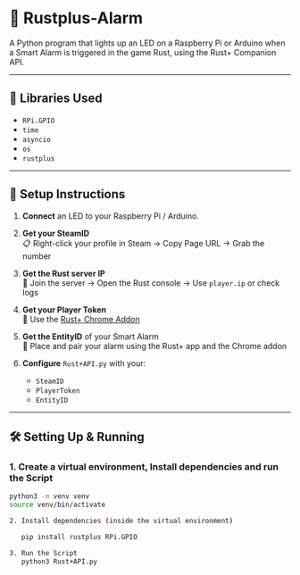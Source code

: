 # 🚨 Rustplus-Alarm

A Python program that lights up an LED on a Raspberry Pi or Arduino when a Smart Alarm is triggered in the game Rust, using the Rust+ Companion API.

---

## 🧰 Libraries Used

- `RPi.GPIO`
- `time`
- `asyncio`
- `os`
- `rustplus`

---

## 🔧 Setup Instructions

1. **Connect** an LED to your Raspberry Pi / Arduino.

2. **Get your SteamID**  
   📋 Right-click your profile in Steam → Copy Page URL → Grab the number

3. **Get the Rust server IP**  
   📡 Join the server → Open the Rust console → Use `player.ip` or check logs

4. **Get your Player Token**  
   🔐 Use the [Rust+ Chrome Addon](https://chromewebstore.google.com/detail/rustpluspy-link-companion/gojhnmnggbnflhdcpcemeahejhcimnlf?pli=1)

5. **Get the EntityID** of your Smart Alarm  
   📱 Place and pair your alarm using the Rust+ app and the Chrome addon

6. **Configure** `Rust+API.py` with your:
   - `SteamID`
   - `PlayerToken`
   - `EntityID`

---

## 🛠️ Setting Up & Running

### 1. Create a virtual environment, Install dependencies and run the Script
```bash
python3 -m venv venv
source venv/bin/activate

2. Install dependencies (inside the virtual environment)

   pip install rustplus RPi.GPIO

3. Run the Script
   python3 Rust+API.py
